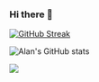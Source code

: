 ### Hi there 👋

[![GitHub Streak](https://github-readme-streak-stats.herokuapp.com/?user=AlanSyue)](https://github.com/DenverCoder1/github-readme-streak-stats)


![Alan's GitHub stats](https://github-readme-stats.vercel.app/api?username=AlanSyue&show_icons=true&theme=dark)

![](https://github-readme-stats.vercel.app/api/top-langs?username=AlanSyue&layout=compact&langs_count=7&theme=slateorange)


<!--
**AlanSyue/alansyue** is a ✨ _special_ ✨ repository because its `README.md` (this file) appears on your GitHub profile.

Here are some ideas to get you started:

- 🔭 I’m currently working on ...
- 🌱 I’m currently learning ...
- 👯 I’m looking to collaborate on ...
- 🤔 I’m looking for help with ...
- 💬 Ask me about ...
- 📫 How to reach me: ...
- 😄 Pronouns: ...
- ⚡ Fun fact: ...
-->

